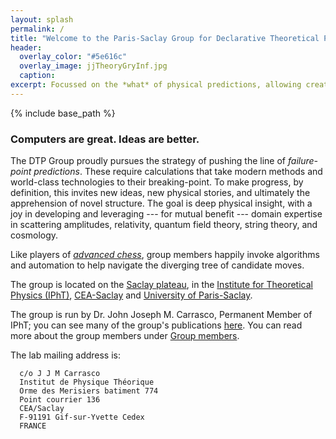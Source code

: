 ```yaml
---
layout: splash
permalink: /
title: "Welcome to the Paris-Saclay Group for Declarative Theoretical Physics."
header:
  overlay_color: "#5e616c"
  overlay_image: jjTheoryGryInf.jpg
  caption:
excerpt: Focussed on the *what* of physical predictions, allowing creative play in discovering the *how*.
---
```


{% include base_path %}

### Computers are great. Ideas are better.

The DTP Group proudly pursues the strategy of  pushing the line of *failure-point predictions*.  These require calculations that take modern methods and world-class technologies to their breaking-point.  To make progress, by definition, this invites new ideas, new physical stories, and ultimately the apprehension of novel structure. The goal is deep physical insight, with a joy in developing and leveraging --- for mutual benefit --- domain expertise in scattering amplitudes, relativity, quantum field theory, string theory, and cosmology.

Like players of [*advanced chess*](https://en.wikipedia.org/wiki/Advanced_Chess), group members happily invoke algorithms and automation to help navigate the diverging tree of candidate moves.


  The group is located on the [Saclay plateau](https://en.wikipedia.org/wiki/Paris-Saclay), in the [Institute for Theoretical Physics (IPhT)](http://ipht.cea.fr/en/), [CEA-Saclay](http://www-centre-saclay.cea.fr/en) and [University of Paris-Saclay](https://www.universite-paris-saclay.fr/en).

  The group is run by Dr. John Joseph M. Carrasco, Permanent Member of IPhT; you can see many of the group's publications [here](http://inspirehep.net/search?ln=en&ln=en&p=author%3AJ.J.M.Carrasco.1). You can read more about the group members under [Group members](/members).

  The lab mailing address is:

```
  c/o J J M Carrasco
  Institut de Physique Théorique
  Orme des Merisiers batiment 774
  Point courrier 136
  CEA/Saclay
  F-91191 Gif-sur-Yvette Cedex
  FRANCE
```

